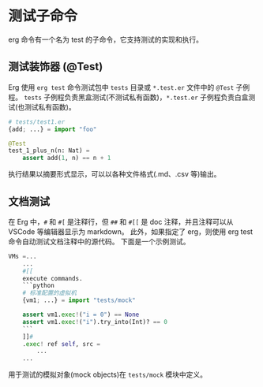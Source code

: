 # 测试子命令

erg 命令有一个名为 test 的子命令，它支持测试的实现和执行。

## 测试装饰器 (@Test)

Erg 使用 `erg test` 命令测试包中 `tests` 目录或 `*.test.er` 文件中的 `@Test` 子例程。
`tests` 子例程负责黑盒测试(不测试私有函数)，`*.test.er` 子例程负责白盒测试(也测试私有函数)。

```python
# tests/test1.er
{add; ...} = import "foo"

@Test
test_1_plus_n(n: Nat) =
    assert add(1, n) == n + 1
```

执行结果以摘要形式显示，可以以各种文件格式(.md、.csv 等)输出。

## 文档测试

在 Erg 中，`#` 和 `#[` 是注释行，但 `##` 和 `#[[` 是 doc 注释，并且注释可以从 VSCode 等编辑器显示为 markdown。
此外，如果指定了 erg，则使用 erg test 命令自动测试文档注释中的源代码。
下面是一个示例测试。

```python
VMs =...
    ...
    #[[
    execute commands.
    ```python
    # 标准配置的虚拟机
    {vm1; ...} = import "tests/mock"

    assert vm1.exec!("i = 0") == None
    assert vm1.exec!("i").try_into(Int)? == 0
    ```
    ]]#
    .exec! ref self, src =
        ...
    ...
```

用于测试的模拟对象(mock objects)在 `tests/mock` 模块中定义。
